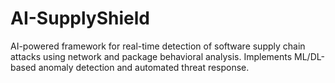# AI-SupplyShield
AI-powered framework for real-time detection of software supply chain attacks using network and package behavioral analysis. Implements ML/DL-based anomaly detection and automated threat response.
